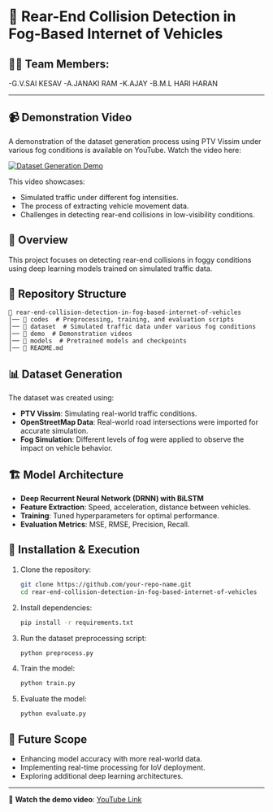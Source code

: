 # 📌 Rear-End Collision Detection in Fog-Based Internet of Vehicles

## 👨‍💻 Team Members:
-G.V.SAI KESAV 
-A.JANAKI RAM 
-K.AJAY 
-B.M.L HARI HARAN 

---

## 📹 Demonstration Video
A demonstration of the dataset generation process using PTV Vissim under various fog conditions is available on YouTube. Watch the video here:

[![Dataset Generation Demo](https://img.youtube.com/vi/G0tXEq5pQ0A/0.jpg)](https://youtu.be/G0tXEq5pQ0A)

This video showcases:
- Simulated traffic under different fog intensities.
- The process of extracting vehicle movement data.
- Challenges in detecting rear-end collisions in low-visibility conditions.

## 📖 Overview
This project focuses on detecting rear-end collisions in foggy conditions using deep learning models trained on simulated traffic data.

## 📂 Repository Structure
```plaintext
📁 rear-end-collision-detection-in-fog-based-internet-of-vehicles
│── 📁 codes  # Preprocessing, training, and evaluation scripts
│── 📁 dataset  # Simulated traffic data under various fog conditions
│── 📁 demo  # Demonstration videos
│── 📁 models  # Pretrained models and checkpoints
│── 📄 README.md
```

## 📊 Dataset Generation
The dataset was created using:
- **PTV Vissim**: Simulating real-world traffic conditions.
- **OpenStreetMap Data**: Real-world road intersections were imported for accurate simulation.
- **Fog Simulation**: Different levels of fog were applied to observe the impact on vehicle behavior.

## 🏗 Model Architecture
- **Deep Recurrent Neural Network (DRNN) with BiLSTM**
- **Feature Extraction**: Speed, acceleration, distance between vehicles.
- **Training**: Tuned hyperparameters for optimal performance.
- **Evaluation Metrics**: MSE, RMSE, Precision, Recall.

## 🚀 Installation & Execution
1. Clone the repository:
   ```sh
   git clone https://github.com/your-repo-name.git
   cd rear-end-collision-detection-in-fog-based-internet-of-vehicles
   ```
2. Install dependencies:
   ```sh
   pip install -r requirements.txt
   ```
3. Run the dataset preprocessing script:
   ```sh
   python preprocess.py
   ```
4. Train the model:
   ```sh
   python train.py
   ```
5. Evaluate the model:
   ```sh
   python evaluate.py
   ```

## 📌 Future Scope
- Enhancing model accuracy with more real-world data.
- Implementing real-time processing for IoV deployment.
- Exploring additional deep learning architectures.

---

🔗 **Watch the demo video**: [YouTube Link](https://youtu.be/G0tXEq5pQ0A)

